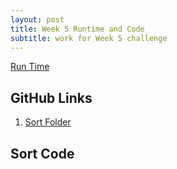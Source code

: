 ```yaml
---
layout: post
title: Week 5 Runtime and Code
subtitle: work for Week 5 challenge
---
```

[Run Time](https://replit.com/@Qwiks/DataStructures#.replit)

## GitHub Links
1. [Sort Folder](https://github.com/QwikSP/CSA-Tri-3/tree/master/src/main/java/com/example/sping_portfolio/controllers/Sort)

## Sort Code
